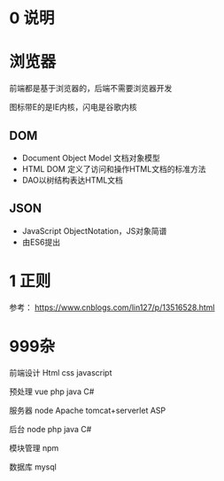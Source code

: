 # 0 说明







# 浏览器



前端都是基于浏览器的，后端不需要浏览器开发



图标带E的是IE内核，闪电是谷歌内核





## DOM

- Document Object Model 文档对象模型
- HTML DOM 定义了访问和操作HTML文档的标准方法
- DAO以树结构表达HTML文档





## JSON

- JavaScript ObjectNotation，JS对象简谱
- 由ES6提出



# 1 正则



参考： https://www.cnblogs.com/lin127/p/13516528.html



# 999杂



前端设计	Html css javascript

预处理 	vue php java C#

服务器	node Apache tomcat+serverlet ASP

后台		node php java C#

模块管理	npm

数据库	mysql





